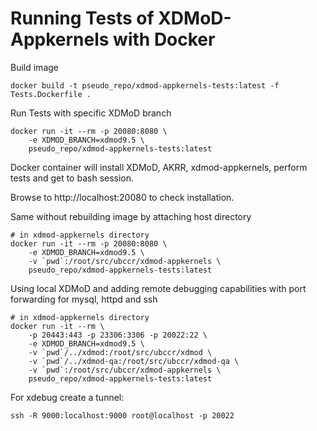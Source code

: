 # Running Tests of XDMoD-Appkernels with Docker

Build image

```shell script
docker build -t pseudo_repo/xdmod-appkernels-tests:latest -f Tests.Dockerfile .
```

Run Tests with specific XDMoD branch

```shell script
docker run -it --rm -p 20080:8080 \
    -e XDMOD_BRANCH=xdmod9.5 \
    pseudo_repo/xdmod-appkernels-tests:latest
```

Docker container will install XDMoD, AKRR, xdmod-appkernels, perform tests and get to bash session.

Browse to http://localhost:20080 to check installation.


Same without rebuilding image by attaching host directory

```shell script
# in xdmod-appkernels directory
docker run -it --rm -p 20080:8080 \
    -e XDMOD_BRANCH=xdmod9.5 \
    -v `pwd`:/root/src/ubccr/xdmod-appkernels \
    pseudo_repo/xdmod-appkernels-tests:latest
```

Using local XDMoD and adding remote debugging capabilities with port forwarding for mysql, httpd and ssh
```shell script
# in xdmod-appkernels directory
docker run -it --rm \
    -p 20443:443 -p 23306:3306 -p 20022:22 \
    -e XDMOD_BRANCH=xdmod9.5 \
    -v `pwd`/../xdmod:/root/src/ubccr/xdmod \
    -v `pwd`/../xdmod-qa:/root/src/ubccr/xdmod-qa \
    -v `pwd`:/root/src/ubccr/xdmod-appkernels \
    pseudo_repo/xdmod-appkernels-tests:latest
```

For xdebug create a tunnel:
```shell script
ssh -R 9000:localhost:9000 root@localhost -p 20022
```
